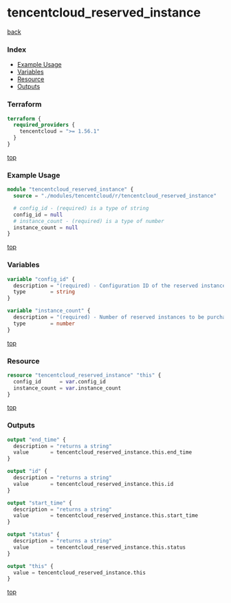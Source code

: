 # tencentcloud_reserved_instance

[back](../tencentcloud.md)

### Index

- [Example Usage](#example-usage)
- [Variables](#variables)
- [Resource](#resource)
- [Outputs](#outputs)

### Terraform

```terraform
terraform {
  required_providers {
    tencentcloud = ">= 1.56.1"
  }
}
```

[top](#index)

### Example Usage

```terraform
module "tencentcloud_reserved_instance" {
  source = "./modules/tencentcloud/r/tencentcloud_reserved_instance"

  # config_id - (required) is a type of string
  config_id = null
  # instance_count - (required) is a type of number
  instance_count = null
}
```

[top](#index)

### Variables

```terraform
variable "config_id" {
  description = "(required) - Configuration ID of the reserved instance."
  type        = string
}

variable "instance_count" {
  description = "(required) - Number of reserved instances to be purchased."
  type        = number
}
```

[top](#index)

### Resource

```terraform
resource "tencentcloud_reserved_instance" "this" {
  config_id      = var.config_id
  instance_count = var.instance_count
}
```

[top](#index)

### Outputs

```terraform
output "end_time" {
  description = "returns a string"
  value       = tencentcloud_reserved_instance.this.end_time
}

output "id" {
  description = "returns a string"
  value       = tencentcloud_reserved_instance.this.id
}

output "start_time" {
  description = "returns a string"
  value       = tencentcloud_reserved_instance.this.start_time
}

output "status" {
  description = "returns a string"
  value       = tencentcloud_reserved_instance.this.status
}

output "this" {
  value = tencentcloud_reserved_instance.this
}
```

[top](#index)